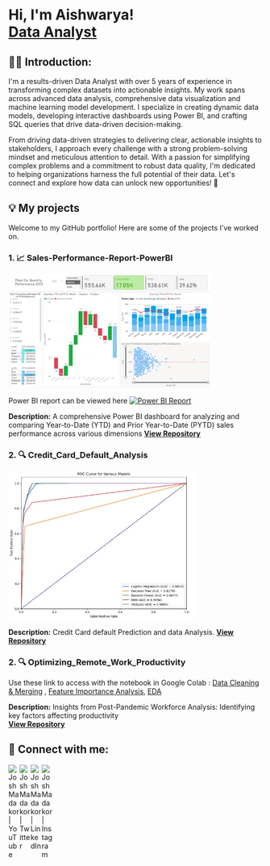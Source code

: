 <h1>Hi, I'm Aishwarya! <br/><a href="https://www.linkedin.com/in/aishwarya-chennabathni/">Data Analyst</a>

<h2>👨‍💻 Introduction:</h2>

I'm a results-driven Data Analyst with over 5 years of experience in transforming complex datasets into actionable insights. My work spans across advanced data analysis, comprehensive data visualization and machine learning model development. I specialize in creating dynamic data models, developing interactive dashboards using Power BI, and crafting SQL queries that drive data-driven decision-making.

From driving data-driven strategies to delivering clear, actionable insights to stakeholders, I approach every challenge with a strong problem-solving mindset and meticulous attention to detail. With a passion for simplifying complex problems and a commitment to robust data quality, I'm dedicated to helping organizations harness the full potential of their data. Let's connect and explore how data can unlock new opportunities! 🚀

<h2>💡 My projects </h2>

Welcome to my GitHub portfolio! Here are some of the projects I've worked on.

### 1. 📈 Sales-Performance-Report-PowerBI
<img src="https://github.com/Aishwaryachen11/Sales-Performance-Report-PowerBI/blob/main/Images/Overview.png" alt="Description" width="400"/> 

Power BI report can be viewed here [![Power BI Report](https://img.shields.io/badge/Power_BI-Report-blue)](https://app.powerbi.com/reportEmbed?reportId=84dc0a4d-059d-46a3-bbab-712e633db11a&autoAuth=true&ctid=a07a08e4-f462-4dcc-adea-5a9d6e00d8ec)

**Description:** A comprehensive Power BI dashboard for analyzing and comparing Year-to-Date (YTD) and Prior Year-to-Date (PYTD) sales performance across various dimensions
**[View Repository](https://github.com/Aishwaryachen11/Sales-Performance-Report-PowerBI)**

### 2. 🔍 Credit_Card_Default_Analysis 
<img src="https://github.com/Aishwaryachen11/Credit_Card_Default_Analysis/blob/main/Images/ROC%20curve.jpg" alt="Description" width="370"/> 

**Description:** Credit Card default Prediction and data Analysis.   **[View Repository](https://github.com/Aishwaryachen11/Credit_Card_Default_Analysis)** 

### 2. 🔍 Optimizing_Remote_Work_Productivity
Use these link to access with the notebook in Google Colab :
[Data Cleaning & Merging](https://github.com/Aishwaryachen11/Optimizing_Remote_Work_Productivity/blob/main/Merging_%26_Data_Cleaning.ipynb)
, [Feature Importance Analysis](https://github.com/Aishwaryachen11/Optimizing_Remote_Work_Productivity/blob/main/RW_Feature_Importance_Analysis.ipynb), [EDA](https://github.com/Aishwaryachen11/Optimizing_Remote_Work_Productivity/blob/main/Exploratory_Data_Analysis_.ipynb)

**Description:** Insights from Post-Pandemic Workforce Analysis: Identifying key factors affecting productivity  
**[View Repository](https://github.com/Aishwaryachen11/Optimizing_Remote_Work_Productivity)**


<h2> 🤳 Connect with me:</h2>

[<img align="left" alt="JoshMadakor | YouTube" width="22px" src="https://cdn.jsdelivr.net/npm/simple-icons@v3/icons/youtube.svg" />][youtube]
[<img align="left" alt="JoshMadakor | Twitter" width="22px" src="https://cdn.jsdelivr.net/npm/simple-icons@v3/icons/twitter.svg" />][twitter]
[<img align="left" alt="JoshMadakor | LinkedIn" width="22px" src="https://cdn.jsdelivr.net/npm/simple-icons@v3/icons/linkedin.svg" />][linkedin]
[<img align="left" alt="JoshMadakor | Instagram" width="22px" src="https://cdn.jsdelivr.net/npm/simple-icons@v3/icons/instagram.svg" />][instagram]

[twitter]: https://twitter.com/joshmadakor
[youtube]: https://www.youtube.com/c/joshmadakor
[instagram]: https://www.instagram.com/joshmadakor/
[linkedin]: https://linkedin.com/in/joshmadakor

<!--
**joshmadakor1/joshmadakor1** is a ✨ _special_ ✨ repository because its `README.md` (this file) appears on your GitHub profile.

Here are some ideas to get you started:

- 🔭 I’m currently working on ...
- 🌱 I’m currently learning ...
- 👯 I’m looking to collaborate on ...
- 🤔 I’m looking for help with ...
- 💬 Ask me about ...
- 📫 How to reach me: ...
- 😄 Pronouns: ...
- ⚡ Fun fact: ...
-->
